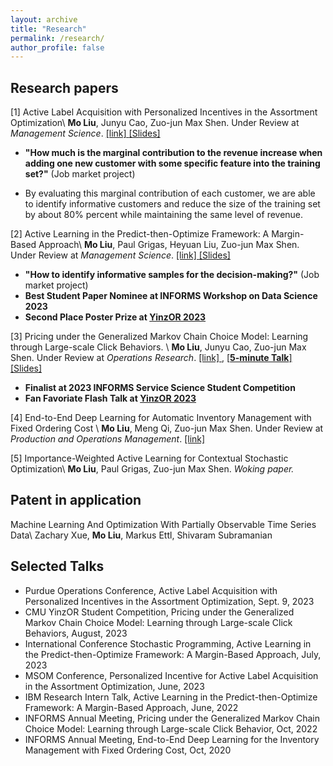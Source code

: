 ```yaml
---
layout: archive
title: "Research"
permalink: /research/
author_profile: false
---
```


## Research papers


[1] Active Label Acquisition with Personalized Incentives in the Assortment Optimization\\
**Mo Liu**, Junyu Cao, Zuo-jun Max Shen. Under Review at _Management Science_. [ \[link\] ](https://papers.ssrn.com/sol3/papers.cfm?abstract_id=4487888) [ \[Slides\] ](https://moliu15.github.io/files/INFORMS_value_of_information.pdf)


* **"How much is the marginal contribution to the revenue increase when adding one new customer with some specific feature into the training set?"** (Job market project)

* By evaluating this marginal contribution of each customer, we are able to identify informative customers and reduce the size of the training set by about 80% percent while maintaining the same level of revenue.


[2] Active Learning in the Predict-then-Optimize Framework: A Margin-Based Approach\\
**Mo Liu**, Paul Grigas, Heyuan Liu, Zuo-jun Max Shen. Under Review at _Management Science_. [ \[link\] ](http://arxiv.org/abs/2305.06584)[ \[Slides\] ](https://moliu15.github.io/files/MBALSPO_INFORMS_New.pdf)

* **"How to identify informative samples for the decision-making?"** (Job market project)
* **Best Student Paper Nominee at INFORMS Workshop on Data Science 2023**
* **Second Place Poster Prize at [YinzOR 2023](https://yinzor.cmuinforms.org/)**



[3] Pricing under the Generalized Markov Chain Choice Model: Learning through Large-scale Click Behaviors. \\
**Mo Liu**, Junyu Cao, Zuo-jun Max Shen. Under Review at _Operations Research_. [ \[link\] ](https://papers.ssrn.com/sol3/papers.cfm?abstract_id=4158054), [ \[**5-minute Talk**\] ](https://www.youtube.com/watch?v=7igcUC2DZ9k&list=PLuvtfhwcPzCTnZg1SVdhT-uuUR1q1N7U6&index=16) [ \[Slides\] ](https://moliu15.github.io/files/5min_GMCCM_click_presentation.pdf)
* **Finalist at 2023 INFORMS Service Science Student Competition**
* **Fan Favoriate Flash Talk at [YinzOR 2023](https://yinzor.cmuinforms.org/)**


[4] End-to-End Deep Learning for Automatic Inventory Management with Fixed Ordering Cost \\
**Mo Liu**, Meng Qi, Zuo-jun Max Shen. Under Review at _Production and Operations Management_. [ \[link\] ](https://papers.ssrn.com/sol3/papers.cfm?abstract_id=3888897)


[5] Importance-Weighted Active Learning for Contextual Stochastic Optimization\\
**Mo Liu**, Paul Grigas, Zuo-jun Max Shen. _Woking paper._


## Patent in application

Machine Learning And Optimization With Partially Observable Time Series Data\\
Zachary Xue, **Mo Liu**, Markus Ettl, Shivaram Subramanian




## Selected Talks

* Purdue Operations Conference, Active Label Acquisition with Personalized Incentives in the Assortment Optimization, Sept. 9, 2023
* CMU YinzOR Student Competition, Pricing under the Generalized Markov Chain Choice Model: Learning through Large-scale Click Behaviors, August, 2023
* International Conference Stochastic Programming, Active Learning in the Predict-then-Optimize Framework: A Margin-Based Approach, July, 2023
* MSOM Conference, Personalized Incentive for Active Label Acquisition in the Assortment Optimization, June, 2023
* IBM Research Intern Talk, Active Learning in the Predict-then-Optimize Framework: A Margin-Based Approach, June, 2022
* INFORMS Annual Meeting, Pricing under the Generalized Markov Chain Choice Model: Learning through Large-scale Click Behavior, Oct, 2022
* INFORMS Annual Meeting, End-to-End Deep Learning for the Inventory Management with Fixed Ordering Cost, Oct, 2020



